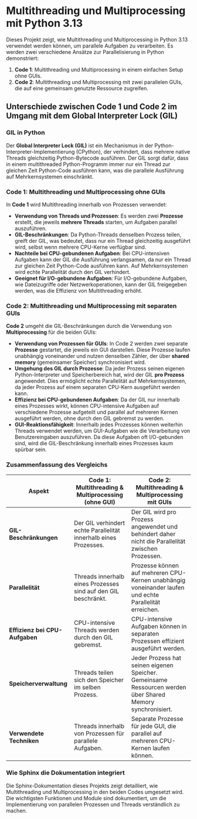 # Multithreading und Multiprocessing mit Python 3.13

Dieses Projekt zeigt, wie Multithreading und Multiprocessing in Python 3.13 verwendet werden können, um parallele Aufgaben zu verarbeiten. Es werden zwei verschiedene Ansätze zur Parallelisierung in Python demonstriert:

1. **Code 1**: Multithreading und Multiprocessing in einem einfachen Setup ohne GUIs.
2. **Code 2**: Multithreading und Multiprocessing mit zwei parallelen GUIs, die auf eine gemeinsam genutzte Ressource zugreifen.

## Unterschiede zwischen Code 1 und Code 2 im Umgang mit dem Global Interpreter Lock (GIL)

### GIL in Python

Der **Global Interpreter Lock (GIL)** ist ein Mechanismus in der Python-Interpreter-Implementierung (CPython), der verhindert, dass mehrere native Threads gleichzeitig Python-Bytecode ausführen. Der GIL sorgt dafür, dass in einem multithreaded Python-Programm immer nur ein Thread zur gleichen Zeit Python-Code ausführen kann, was die parallele Ausführung auf Mehrkernsystemen einschränkt.

### **Code 1**: Multithreading und Multiprocessing ohne GUIs

In **Code 1** wird Multithreading innerhalb von Prozessen verwendet:

- **Verwendung von Threads und Prozessen**: Es werden zwei **Prozesse** erstellt, die jeweils **mehrere Threads** starten, um Aufgaben parallel auszuführen.
- **GIL-Beschränkungen**: Da Python-Threads denselben Prozess teilen, greift der GIL, was bedeutet, dass nur ein Thread gleichzeitig ausgeführt wird, selbst wenn mehrere CPU-Kerne verfügbar sind.
- **Nachteile bei CPU-gebundenen Aufgaben**: Bei CPU-intensiven Aufgaben kann der GIL die Ausführung verlangsamen, da nur ein Thread zur gleichen Zeit Python-Code ausführen kann. Auf Mehrkernsystemen wird echte Parallelität durch den GIL verhindert.
- **Geeignet für I/O-gebundene Aufgaben**: Für I/O-gebundene Aufgaben, wie Dateizugriffe oder Netzwerkoperationen, kann der GIL freigegeben werden, was die Effizienz von Multithreading erhöht.

### **Code 2**: Multithreading und Multiprocessing mit separaten GUIs

**Code 2** umgeht die GIL-Beschränkungen durch die Verwendung von **Multiprocessing** für die beiden GUIs:

- **Verwendung von Prozessen für GUIs**: In Code 2 werden zwei separate **Prozesse** gestartet, die jeweils ein GUI darstellen. Diese Prozesse laufen unabhängig voneinander und nutzen denselben Zähler, der über **shared memory** (gemeinsamer Speicher) synchronisiert wird.
- **Umgehung des GIL durch Prozesse**: Da jeder Prozess seinen eigenen Python-Interpreter und Speicherbereich hat, wird der GIL **pro Prozess** angewendet. Dies ermöglicht echte Parallelität auf Mehrkernsystemen, da jeder Prozess auf einem separaten CPU-Kern ausgeführt werden kann.
- **Effizienz bei CPU-gebundenen Aufgaben**: Da der GIL nur innerhalb eines Prozesses wirkt, können CPU-intensive Aufgaben auf verschiedene Prozesse aufgeteilt und parallel auf mehreren Kernen ausgeführt werden, ohne durch den GIL gebremst zu werden.
- **GUI-Reaktionsfähigkeit**: Innerhalb jedes Prozesses können weiterhin Threads verwendet werden, um GUI-Aufgaben wie die Verarbeitung von Benutzereingaben auszuführen. Da diese Aufgaben oft I/O-gebunden sind, wird die GIL-Beschränkung innerhalb eines Prozesses kaum spürbar sein.

### Zusammenfassung des Vergleichs

| Aspekt                      | **Code 1: Multithreading & Multiprocessing (ohne GUI)** | **Code 2: Multithreading & Multiprocessing mit GUIs** |
|-----------------------------|----------------------------------------------------------|-------------------------------------------------------|
| **GIL-Beschränkungen**       | Der GIL verhindert echte Parallelität innerhalb eines Prozesses. | Der GIL wird pro Prozess angewendet und behindert daher nicht die Parallelität zwischen Prozessen. |
| **Parallelität**             | Threads innerhalb eines Prozesses sind auf den GIL beschränkt. | Prozesse können auf mehreren CPU-Kernen unabhängig voneinander laufen und echte Parallelität erreichen. |
| **Effizienz bei CPU-Aufgaben**| CPU-intensive Threads werden durch den GIL gebremst. | CPU-intensive Aufgaben können in separaten Prozessen effizient ausgeführt werden. |
| **Speicherverwaltung**       | Threads teilen sich den Speicher im selben Prozess. | Jeder Prozess hat seinen eigenen Speicher. Gemeinsame Ressourcen werden über Shared Memory synchronisiert. |
| **Verwendete Techniken**     | Threads innerhalb von Prozessen für parallele Aufgaben. | Separate Prozesse für jede GUI, die parallel auf mehreren CPU-Kernen laufen können. |

### Wie Sphinx die Dokumentation integriert

Die Sphinx-Dokumentation dieses Projekts zeigt detailliert, wie Multithreading und Multiprocessing in den beiden Codes umgesetzt wird. Die wichtigsten Funktionen und Module sind dokumentiert, um die Implementierung von parallelen Prozessen und Threads verständlich zu machen.


